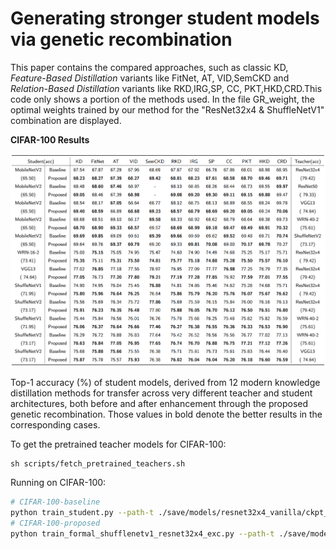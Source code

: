 # Generating stronger student models via genetic recombination

This paper contains  the compared approaches, such as classic KD, *Feature-Based Distillation* variants like FitNet, AT, VID,SemCKD and *Relation-Based Distillation* variants like RKD,IRG,SP, CC, PKT,HKD,CRD.This code only shows a portion of the methods used. In the file GR_weight, the optimal weights trained by our method for the "ResNet32x4 & ShuffleNetV1" combination are displayed.

**CIFAR-100 Results**

![Result](./images/Result.jpg)

Top-1 accuracy (%) of student models, derived from 12 modern knowledge distillation methods for transfer across very different teacher and student architectures, both before and after enhancement through the proposed genetic recombination. Those values in bold denote the better results in the corresponding cases. 

To get the pretrained teacher models for CIFAR-100:

```
sh scripts/fetch_pretrained_teachers.sh
```

Running on CIFAR-100:

```bash
# CIFAR-100-baseline
python train_student.py --path-t ./save/models/resnet32x4_vanilla/ckpt_epoch_240.pth --distill semckd --model_s resnet8x4 -r 1 -a 1 -b 400 --trial 0
# CIFAR-100-proposed
python train_formal_shufflenetv1_resnet32x4_exc.py --path-t ./save/models/resnet32x4_vanilla/ckpt_epoch_240.pth --mindex=1 --distill kd --model_s ShuffleV1 --exc_epoch=$exc_epoch -r 1 -a 1 -b 0 --trial $trial
```
